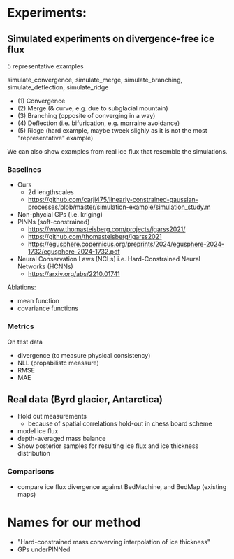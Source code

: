# Experiments:

## Simulated experiments on divergence-free ice flux

5 representative examples

simulate_convergence, simulate_merge, simulate_branching, simulate_deflection, simulate_ridge
- (1) Convergence
- (2) Merge (& curve, e.g. due to subglacial mountain)
- (3) Branching (opposite of converging in a way)
- (4) Deflection (i.e. bifurication, e.g. morraine avoidance)
- (5) Ridge (hard example, maybe tweek slighly as it is not the most "representative" example)

We can also show examples from real ice flux that resemble the simulations.

### Baselines

- Ours
    - 2d lengthscales
    - https://github.com/carji475/linearly-constrained-gaussian-processes/blob/master/simulation-example/simulation_study.m
- Non-phycial GPs (i.e. kriging)
- PINNs (soft-constrained)
    - https://www.thomasteisberg.com/projects/igarss2021/
    - https://github.com/thomasteisberg/igarss2021 
    - https://egusphere.copernicus.org/preprints/2024/egusphere-2024-1732/egusphere-2024-1732.pdf 
- Neural Conservation Laws (NCLs) i.e. Hard-Constrained Neural Networks (HCNNs)
    - https://arxiv.org/abs/2210.01741 

Ablations:
- mean function
- covariance functions

### Metrics

On test data
- divergence (to measure physical consistency)
- NLL (propabilistc meassure)
- RMSE
- MAE

## Real data (Byrd glacier, Antarctica)

- Hold out measurements
    - because of spatial correlations hold-out in chess board scheme
- model ice flux
- depth-averaged mass balance 
- Show posterior samples for resulting ice flux and ice thickness distribution

### Comparisons
- compare ice flux divergence against BedMachine, and BedMap (existing maps)

# Names for our method

-  "Hard-constrained mass converving interpolation of ice thickness"
- GPs underPINNed 

